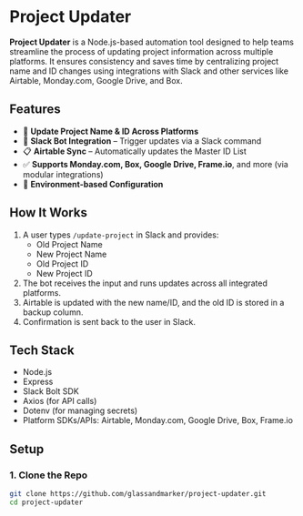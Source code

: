 # Project Updater

**Project Updater** is a Node.js-based automation tool designed to help teams streamline the process of updating project information across multiple platforms. It ensures consistency and saves time by centralizing project name and ID changes using integrations with Slack and other services like Airtable, Monday.com, Google Drive, and Box.

## Features

- 🔁 **Update Project Name & ID Across Platforms**
- 🤖 **Slack Bot Integration** – Trigger updates via a Slack command
- 📋 **Airtable Sync** – Automatically updates the Master ID List
- ✅ **Supports Monday.com, Box, Google Drive, Frame.io**, and more (via modular integrations)
- 🔐 **Environment-based Configuration**

## How It Works

1. A user types `/update-project` in Slack and provides:
   - Old Project Name
   - New Project Name
   - Old Project ID
   - New Project ID
2. The bot receives the input and runs updates across all integrated platforms.
3. Airtable is updated with the new name/ID, and the old ID is stored in a backup column.
4. Confirmation is sent back to the user in Slack.

## Tech Stack

- Node.js
- Express
- Slack Bolt SDK
- Axios (for API calls)
- Dotenv (for managing secrets)
- Platform SDKs/APIs: Airtable, Monday.com, Google Drive, Box, Frame.io

## Setup

### 1. Clone the Repo

```bash
git clone https://github.com/glassandmarker/project-updater.git
cd project-updater
